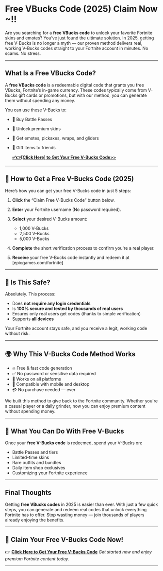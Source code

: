 # Free VBucks Code (2025) Claim Now ~!!

Are you searching for a **free VBucks code** to unlock your favorite Fortnite skins and emotes? You’ve just found the ultimate solution. In 2025, getting free V-Bucks is no longer a myth — our proven method delivers real, working V-Bucks codes straight to your Fortnite account in minutes. No scams. No stress.

---

## What Is a Free VBucks Code?

A **free VBucks code** is a redeemable digital code that grants you free VBucks, Fortnite’s in-game currency. These codes typically come from V-Bucks gift cards or promotions, but with our method, you can generate them without spending any money.

You can use these V-Bucks to:

- 🎁 Buy Battle Passes
- 👕 Unlock premium skins
- 🕺 Get emotes, pickaxes, wraps, and gliders
- 👫 Gift items to friends

  [**✅👉[Click Here] to Get Your Free V-Bucks Code>>**](https://junct.github.io/owna/)

---

## 🚀 How to Get a Free V-Bucks Code (2025)

Here’s how you can get your free V-Bucks code in just 5 steps:

1. **Click** the “Claim Free V-Bucks Code” button below.  
2. **Enter** your Fortnite username (No password required).  
3. **Select** your desired V-Bucks amount:  
   - 1,000 V-Bucks  
   - 2,500 V-Bucks  
   - 5,000 V-Bucks
      
4. **Complete** the short verification process to confirm you're a real player.  
5. **Receive** your free V-Bucks code instantly and redeem it at [epicgames.com/fortnite]

---

## 🔐 Is This Safe?

Absolutely. This process:

- Does **not require any login credentials**
- Is **100% secure and tested by thousands of real users**
- Ensures only real users get codes (thanks to simple verification)
- Supports **all devices**

Your Fortnite account stays safe, and you receive a legit, working code without risk.

---

## 🌍 Why This V-Bucks Code Method Works

- 🔥 Free & fast code generation  
- ✅ No password or sensitive data required  
- 💼 Works on all platforms  
- 📱 Compatible with mobile and desktop  
- 💳 No purchase needed — ever

We built this method to give back to the Fortnite community. Whether you're a casual player or a daily grinder, now you can enjoy premium content without spending money.

---

## 💸 What You Can Do With Free V-Bucks

Once your **free V-Bucks code** is redeemed, spend your V-Bucks on:

- Battle Passes and tiers  
- Limited-time skins  
- Rare outfits and bundles  
- Daily item shop exclusives  
- Customizing your Fortnite experience  

---

## Final Thoughts

Getting **free VBucks codes** in 2025 is easier than ever. With just a few quick steps, you can generate and redeem real codes that unlock everything Fortnite has to offer. Stop wasting money — join thousands of players already enjoying the benefits.

---

## 🎯 Claim Your Free V-Bucks Code Now!

👉 **[Click Here to Get Your Free V-Bucks Code](https://junct.github.io/owna/)**
*Get started now and enjoy premium Fortnite content today.*

---
